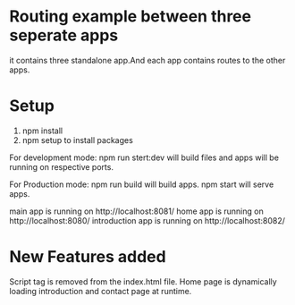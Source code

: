 # Routing example between three seperate apps
it contains three standalone app.And each app contains routes to the other apps.

# Setup

1. npm install 
2. npm setup to install packages

For development mode:
 npm run stert:dev will build files and apps will be running on respective ports.

For Production mode:
npm run build will build apps.
npm start will serve apps.


main app is running on http://localhost:8081/
home app is running on http://localhost:8080/
introduction app is running on http://localhost:8082/


# New Features added
Script tag is removed from the index.html file.
Home page is dynamically loading introduction and contact page at runtime.